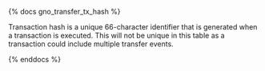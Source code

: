 {% docs gno_transfer_tx_hash %}

Transaction hash is a unique 66-character identifier that is generated when a transaction is executed. This will not be unique in this table as a transaction could include multiple transfer events.

{% enddocs %}